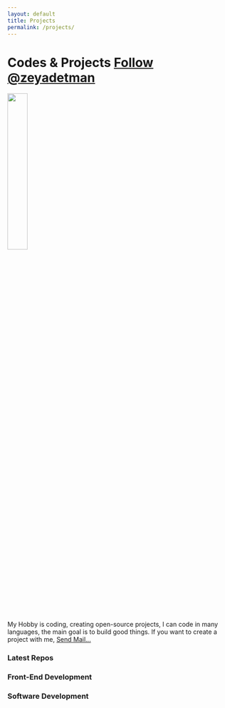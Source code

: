 ```yaml
---
layout: default
title: Projects
permalink: /projects/
---
```

<link rel="stylesheet" href="/css/languages.css">
<link rel="stylesheet" href="/css/projects.css">
<script async defer src="https://buttons.github.io/buttons.js"></script>

<h1>Codes & Projects
<a class="github-button" href="https://github.com/zeyadetman" data-size="small" data-show-count="true" aria-label="Follow @zeyadetman on GitHub">Follow @zeyadetman</a></h1>


<div class="projects-content">
    <div class="projects-intro">
    <img src="https://github.com/zeyadetman/zeyadetman-old-blog/blob/master/images/logo.png?raw=true" style="width:30%;" class="sitelogo img-fluid">
    <p>My Hobby is coding, creating open-source projects, I can code in many languages, the main goal is to build good things. If you want to create a project with me, <a href="mailto:zeyadetman@gmail.com">Send Mail...</a> </p>
    </div>
    <div class="latest">
    <h3>Latest Repos</h3>    
        <div class="projects" id="latest-projects">
        </div>
    </div>
</div>

<div class="all-projects">
    <div class="frontend projectssection"  id="frontendprojects">
        <h3 class="projects-title">Front-End Development <a href="{{page.url}}#frontendprojects"><i class="fas fa-link"></i></a></h3>
        <div class="cards" id="frontendCards">
        </div>
    </div>
    <div class="softwaredev projectssection"  id="softwareprojects">
        <h3 class="projects-title">Software Development <a href="{{page.url}}#softwareprojects"><i class="fas fa-link"></i></a></h3>
        <div class="cards" id="softwaredevCards">
        </div>
    </div>
<div>

<script>

const url = 'https://api.github.com/users/zeyadetman/repos?sort=created';
fetch(url,{method:'GET'}).then((res)=>res.json())
    .then((res)=>{
        let data = res.filter(repo=>(repo.fork == false))
        data = data.filter((repo,indx,data)=>indx<6)
        data.forEach((repo) => {
            let lang = repo.language;
            let desc = repo.description;
            if(desc == null)
                desc = 'description not found'
            if(lang == "C++")
                lang = 'cpp';
            else if(lang == "C#")
                lang = 'csharp';
            lang = lang.toLowerCase();
            document.getElementById('latest-projects').innerHTML+=`
            <div class="project">
                <a href="${repo.html_url}" class="project-name">${repo.name}</a>
                <span class="${lang}">${lang}</span>
                <p class="project-description">${desc}</p>
            </div>
            `;
        });
    })
    .catch(()=>console.log('err'));


const webimgs = `/images/projects/web/`;
const softwareimgs = `/images/projects/software/`;

var frontendProjects = [
    {
        title:'Moviesta',
        description:'🎞️ The king of Movies',
        imgurl:`${webimgs}moviesta.png`,
        sourcecodeurl:'https://github.com/zeyadetman/Moviesta',
        site:'https://zeyadetman.github.io/Moviesta/'
    },
    {
        title:'Which movie should watch?',
        description:'🎥 Compare between two movies to choose your next movie',
        imgurl:`${webimgs}wmsw.png`,
        sourcecodeurl:'https://github.com/zeyadetman/which-movie-should-watch',
        site:'https://zeyadetman.github.io/which-movie-should-watch/'
    },
    {
        title:'The Chaos Game',
        description:'A method of creating a fractal, using a polygon and an initial point selected at random inside it.',
        imgurl:`${webimgs}chaos.png`,
        sourcecodeurl:'https://github.com/zeyadetman/chaos',
        site:'https://zeyadetman.github.io/chaos/'
    },
    {
        title:'Clock',
        description:'simple clock',
        imgurl:`${webimgs}clock.png`,
        sourcecodeurl:'https://github.com/zeyadetman/Clock',
        site:'https://zeyadetman.github.io/Clock/'
    },
    {
        title:'Calculator',
        description:'Calculator.',
        imgurl:`${webimgs}calculator.png`,
        sourcecodeurl:'https://github.com/zeyadetman/Calculator',
        site:'https://zeyadetman.github.io/Calculator/'
    },
    {
        title:'Eclipse',
        description:'Eclipse',
        imgurl:`${webimgs}eclipse.png`,
        sourcecodeurl:'https://github.com/zeyadetman/Eclipse',
        site:'https://zeyadetman.github.io/Eclipse/'
    },
    {
        title:'KeyNumbers',
        description:'The ASCII of Keyboard buttons',
        imgurl:`${webimgs}keys.png`,
        sourcecodeurl:'https://github.com/zeyadetman/KeyNumbers',
        site:'https://zeyadetman.github.io/KeyNumbers/'
    },
    {
        title:'Piano',
        description:'Simple piano',
        imgurl:`${webimgs}piano.png`,
        sourcecodeurl:'https://github.com/zeyadetman/Piano',
        site:'https://zeyadetman.github.io/Piano/'
    },
    {
        title:'TICTACTOE',
        description:'TICTACTOE',
        imgurl:`${webimgs}tictactoe.png`,
        sourcecodeurl:'https://github.com/zeyadetman/TICTACTOE',
        site:'https://zeyadetman.github.io/TICTACTOE/'
    },
    {
        title:'pixelartmaker',
        description:'Pixel Art Maker',
        imgurl:`${webimgs}pixelartmaker.png`,
        sourcecodeurl:'https://github.com/zeyadetman/pixelartmaker',
        site:'https://zeyadetman.github.io/pixelartmaker/'
    },
    {
        title:'Wikipedia',
        description:'Fast Browsing for Wikipedia.',
        imgurl:`${webimgs}wikipedia.png`,
        sourcecodeurl:'https://github.com/zeyadetman/Wikipedia',
        site:'https://zeyadetman.github.io/Wikipedia/'
    },
    {
        title:'Pomodoro',
        description:'Pomodoro Clock Advanced Front End Development Projects freecodecamp',
        imgurl:`${webimgs}pomodoro.png`,
        sourcecodeurl:'https://github.com/zeyadetman/PomodoroClock',
        site:'https://zeyadetman.github.io/PomodoroClock/'
    },
    {
        title:'TerminalPortfolio',
        description:'ZeeTerminal (Personal Site)',
        imgurl:`${webimgs}terminal.png`,
        sourcecodeurl:'https://github.com/zeyadetman/TerminalPortfolio',
        site:'https://zeyadetman.github.io/TerminalPortfolio/'
    },
    {
        title:'WeatherApp',
        description:'Want to find the weather right now? try this ',
        imgurl:`${webimgs}weather.png`,
        sourcecodeurl:'https://github.com/zeyadetman/WeatherApp',
        site:'https://zeyadetman.github.io/WeatherApp/'
    },
    {
        title:'counteributors.github.io',
        description:`Want to create a big project? Here You'll find contributors.`,
        imgurl:`${webimgs}counteributors.png`,
        sourcecodeurl:'https://github.com/counteributors/counteributors.github.io',
        site:'https://counteributors.github.io'
    },
    {
        title:'MoviesQuotes',
        description:`Want to read movies quotes? here you'll find what you want!`,
        imgurl:`${webimgs}quote.png`,
        sourcecodeurl:'https://github.com/zeyadetman/MoviesQuotes',
        site:'https://zeyadetman.github.io/MoviesQuotes/'
    },
    {
        title:'Logo-Game',
        description:`guess this logo.`,
        imgurl:`${webimgs}logogame.png`,
        sourcecodeurl:'https://github.com/zeyadetman/Logo-Game',
        site:'https://zeyadetman.github.io/Logo-Game/'
    }

]

var softwareProjects = [
    {
        title:'Targmly',
        lang:'python',
        description:"Translate to arabic wherever you're. just copy the word!",
        imgurl:`${softwareimgs}screenshot1.jpg`,
        sourcecodeurl:'https://github.com/zeyadetman/Targmly',
        site:'https://github.com/zeyadetman/Targmly'
    },
    {
        title:'TinyLanguageCompiler',
        lang:'csharp',
        description:"Compiler for Tiny programming language",
        imgurl:`${softwareimgs}tiny.jpg`,
        sourcecodeurl:'https://github.com/zeyadetman/TinyLanguageCompiler',
        site:'https://github.com/zeyadetman/TinyLanguageCompiler'
    },
    {
        title:'DownloadInstagramAccountPhotos',
        lang:'python',
        description:"Download all the photos of Public Instagram Account",
        imgurl:`${softwareimgs}insta.jpg`,
        sourcecodeurl:'https://github.com/zeyadetman/DownloadInstagramAccountPhotos',
        site:'https://github.com/zeyadetman/DownloadInstagramAccountPhotos'
    },
    {
        title:'Image-TextSteganography',
        lang:'csharp',
        description:"An image steganography by converting the image into text of pixels and use the LSB to hide the ciphered text that encrypted by The Caesar cipher Algorithm (Cryptography). The project decrypt the image by loading it, converting the pixels’ digits and break the LSB.",
        imgurl:`${softwareimgs}steg.jpg`,
        sourcecodeurl:'https://github.com/zeyadetman/Image-TextSteganography',
        site:'https://github.com/zeyadetman/Image-TextSteganography'
    },
    {
        title:'RemoveDuplicateFiles',
        lang:'python',
        description:"Remove Duplicated files",
        imgurl:`${softwareimgs}screenshot1.jpg`,
        sourcecodeurl:'https://github.com/zeyadetman/RemoveDuplicateFiles',
        site:'https://github.com/zeyadetman/RemoveDuplicateFiles'
    }

]

document.addEventListener("DOMContentLoaded", ()=>{
    frontendProjects.forEach((project)=>{
        document.getElementById('frontendCards').innerHTML +=
        `<div class="card">
            <div class="imgcont">        
                <img src="${project.imgurl}" class="card-img img-fluid">
            </div>
                <h6 class="card-title">${project.title}</h6>
                <p class="card-desc">${project.description}</p>
                <ul class="card-links">
                    <li class="card-link card-source-code"><a href="${project.sourcecodeurl}">Code</a></li>
                    <li class="card-link card-site"><a href="${project.site}">Site</a></li>
                </ul>
        </div>`});

    softwareProjects.forEach((project)=>{
        document.getElementById('softwaredevCards').innerHTML += 
        `<div class="card">
            <div class="imgcont">        
                <img src="${project.imgurl}" class="card-img img-fluid">
            </div>
                <h6 class="card-title">${project.title}</h6>
                <p class="card-desc">${project.description}</p>
                <ul class="card-links">
                    <li class="card-link card-source-code"><a href="${project.sourcecodeurl}">Code</a></li>
                </ul>
        </div>`});
});

</script>